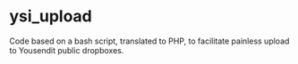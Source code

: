 ysi_upload
==========

Code based on a bash script, translated to PHP, to facilitate painless upload to Yousendit public dropboxes.
